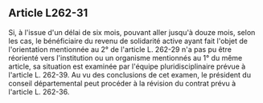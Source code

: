 ## Article L262-31

Si, à l'issue d'un délai de six mois, pouvant aller jusqu'à douze mois, selon les cas, le bénéficiaire du revenu
de solidarité active ayant fait l'objet de l'orientation mentionnée au 2° de l'article L. 262-29 n'a pas pu être
réorienté vers l'institution ou un organisme mentionnés au 1° du même article, sa situation est examinée par
l'équipe pluridisciplinaire prévue à l'article L. 262-39. Au vu des conclusions de cet examen, le président du
conseil départemental peut procéder à la révision du contrat prévu à l'article L. 262-36.

